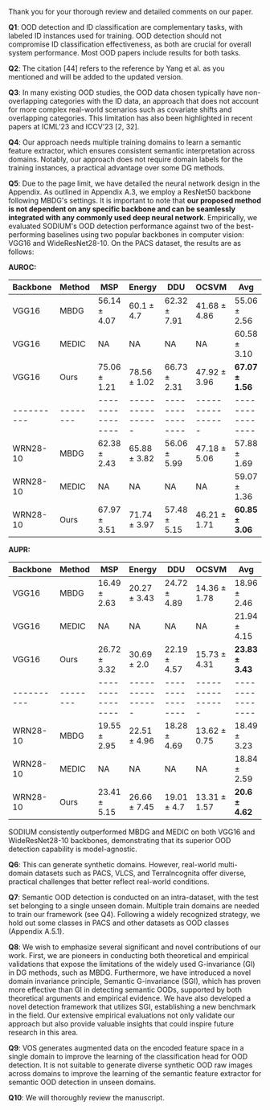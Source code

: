 Thank you for your thorough review and detailed comments on our paper.

**Q1**: OOD detection and ID classification are complementary tasks, with labeled ID instances used for training. OOD detection should not compromise ID classification effectiveness, as both are crucial for overall system performance. Most OOD papers include results for both tasks.

**Q2**: The citation [44] refers to the reference by Yang et al. as you mentioned and will be added to the updated version. 

**Q3**: In many existing OOD studies, the OOD data chosen typically have non-overlapping categories with the ID data, an approach that does not account for more complex real-world scenarios such as covariate shifts and overlapping categories. This limitation has also been highlighted in recent papers at ICML’23 and ICCV’23 [2, 32].

**Q4**: Our approach needs multiple training domains to learn a semantic feature extractor, which ensures consistent semantic interpretation across domains. Notably, our approach does not require domain labels for the training instances, a practical advantage over some DG methods. 

**Q5**: Due to the page limit, we have detailed the neural network design in the Appendix. As outlined in Appendix A.3, we employ a ResNet50 backbone following MBDG's settings. It is important to note that **our proposed method is not dependent on any specific backbone and can be seamlessly integrated with any commonly used deep neural network**. Empirically, we evaluated SODIUM's OOD detection performance against two of the best-performing baselines using two popular backbones in computer vision: VGG16 and WideResNet28-10. On the PACS dataset, the results are as follows:

**AUROC:**

| Backbone | Method | MSP            | Energy         | DDU            | OCSVM          | Avg            |
|----------|--------|----------------|----------------|----------------|----------------|----------------|
| VGG16    | MBDG   | 56.14 ± 4.07   | 60.1 ± 4.7     | 62.32 ± 7.91   | 41.68 ± 4.86   | 55.06 ± 2.56   |
| VGG16    | MEDIC  | NA             | NA             | NA             | NA             | 60.58 ± 3.10   |
| VGG16    | Ours   | 75.06 ± 1.21   | 78.56 ± 1.02   | 66.73 ± 2.31   | 47.92 ± 3.96   | **67.07 ± 1.56**   |
|----------|--------|----------------|----------------|----------------|----------------|----------------|
| WRN28-10 | MBDG   | 62.38 ± 2.43   | 65.88 ± 3.82   | 56.06 ± 5.99   | 47.18 ± 5.06   | 57.88 ± 1.69   |
| WRN28-10 | MEDIC  | NA             | NA             | NA             | NA             | 59.07 ± 1.36   |
| WRN28-10 | Ours   | 67.97 ± 3.51   | 71.74 ± 3.97   | 57.48 ± 5.15   | 46.21 ± 1.71   | **60.85 ± 3.06**   |

**AUPR:**

| Backbone | Method | MSP            | Energy         | DDU            | OCSVM          | Avg            |
|----------|--------|----------------|----------------|----------------|----------------|----------------|
| VGG16    | MBDG   | 16.49 ± 2.63   | 20.27 ± 3.43   | 24.72 ± 4.89   | 14.36 ± 1.78   | 18.96 ± 2.46   |
| VGG16    | MEDIC  | NA             | NA             | NA             | NA             | 21.94 ± 4.15   |
| VGG16    | Ours   | 26.72 ± 3.32   | 30.69 ± 2.0    | 22.19 ± 4.57   | 15.73 ± 4.31   | **23.83 ± 3.43**   |
|----------|--------|----------------|----------------|----------------|----------------|----------------|
| WRN28-10 | MBDG   | 19.55 ± 2.95   | 22.51 ± 4.96   | 18.28 ± 4.69   | 13.62 ± 0.75   | 18.49 ± 3.23   |
| WRN28-10 | MEDIC  | NA             | NA             | NA             | NA             | 18.84 ± 2.59   |
| WRN28-10 | Ours   | 23.41 ± 5.15   | 26.66 ± 7.45   | 19.01 ± 4.7    | 13.31 ± 1.57   | **20.6 ± 4.62**    |

SODIUM consistently outperformed MBDG and MEDIC on both VGG16 and WideResNet28-10 backbones, demonstrating that its superior OOD detection capability is model-agnostic.

**Q6**: This can generate synthetic domains. However, real-world multi-domain datasets such as PACS, VLCS, and TerraIncognita offer diverse, practical challenges that better reflect real-world conditions. 

**Q7**: Semantic OOD detection is conducted on an intra-dataset, with the test set belonging to a single unseen domain. Multiple train domains are needed to train our framework (see Q4). Following a widely recognized strategy, we hold out some classes in PACS and other datasets as OOD classes (Appendix A.5.1).

**Q8**: We wish to emphasize several significant and novel contributions of our work. First, we are pioneers in conducting both theoretical and empirical validations that expose the limitations of the widely used G-invariance (GI) in DG methods, such as MBDG. Furthermore, we have introduced a novel domain invariance principle, Semantic G-invariance (SGI), which has proven more effective than GI in detecting semantic OODs, supported by both theoretical arguments and empirical evidence. We have also developed a novel detection framework that utilizes SGI, establishing a new benchmark in the field. Our extensive empirical evaluations not only validate our approach but also provide valuable insights that could inspire future research in this area.

**Q9**: VOS generates augmented data on the encoded feature space in a single domain to improve the learning of the classification head for OOD detection. It is not suitable to generate diverse synthetic OOD raw images across domains to improve the learning of the semantic feature extractor for semantic OOD detection in unseen domains. 

**Q10**: We will thoroughly review the manuscript.





